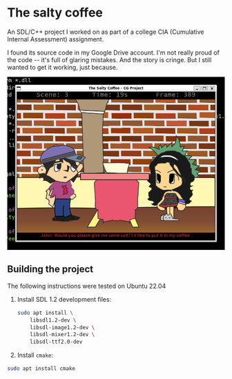 # The salty coffee

An SDL/C++ project I worked on as part of a college CIA (Cumulative Internal Assessment) assignment. 

I found its source code in my Google Drive account. I'm not really proud of the code -- it's full of glaring mistakes. And the story is cringe. But I still wanted to get it working, just because.

![Screenshot](./screenshots/screenshot.png)

## Building the project

The following instructions were tested on Ubuntu 22.04

1. Install SDL 1.2 development files:
	```sh
	sudo apt install \
		libsdl1.2-dev \
		libsdl-image1.2-dev \
		libsdl-mixer1.2-dev \
		libsdl-ttf2.0-dev
	```
2. Install `cmake`:
  ```sh
  sudo apt install cmake
  ```

